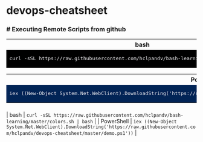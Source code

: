 # devops-cheatsheet

### # Executing Remote Scripts from github

<table>
<tr><th>bash</th></tr>
<tr><td bgcolor="#000000">

<pre style="background-color:#000000;color:#EEEDF0">
curl -sSL https://raw.githubusercontent.com/hclpandv/bash-learning/master/colors.sh | bash
</pre>
  
</td></tr> </table>
<!---      -->

<table>
<tr><th>PowerShell</th></tr>
<tr><td bgcolor="#012456">

<pre style="background-color:#012456;color:#EEEDF0">
iex ((New-Object System.Net.WebClient).DownloadString('https://raw.githubusercontent.com/hclpandv/devops-cheatsheet/master/demo.ps1'))
</pre>
  
</td></tr> </table>
<!---      -->


### 

| bash            | `curl -sSL https://raw.githubusercontent.com/hclpandv/bash-learning/master/colors.sh | bash` |
| PowerShell       | `iex ((New-Object System.Net.WebClient).DownloadString('https://raw.githubusercontent.com/hclpandv/devops-cheatsheet/master/demo.ps1'))` |

